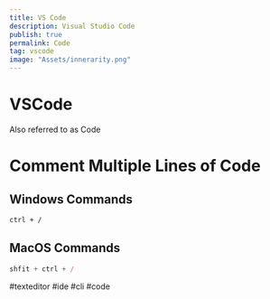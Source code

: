 ```yaml
---
title: VS Code
description: Visual Studio Code
publish: true
permalink: Code
tag: vscode
image: "Assets/innerarity.png"
---
```

# VSCode
Also referred to as Code

# Comment Multiple Lines of Code
## Windows Commands

```bash
ctrl + / 
```

## MacOS Commands

```jsx
shfit + ctrl + /
```




#texteditor #ide #cli #code 